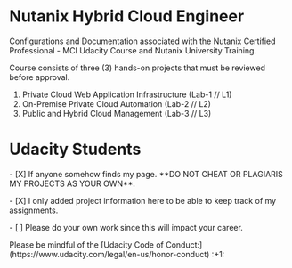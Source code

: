 # Nutanix Hybrid Cloud Engineer #

Configurations and Documentation associated with the Nutanix Certified Professional - MCI Udacity Course and Nutanix University Training.

Course consists of three (3) hands-on projects that must be reviewed before approval.

1. Private Cloud Web Application Infrastructure (Lab-1 // L1)
2. On-Premise Private Cloud Automation (Lab-2 // L2)
3. Public and Hybrid Cloud Management (Lab-3 // L3)

# Udacity Students #
<p>
- [X] If anyone somehow finds my page. **DO NOT CHEAT OR PLAGIARIS MY PROJECTS AS YOUR OWN**. <p>
- [X] I only added project information here to be able to keep track of my assignments. <p>
- [ ] Please do your own work since this will impact your career. <p>
<p>
Please be mindful of the [Udacity Code of Conduct:](https://www.udacity.com/legal/en-us/honor-conduct) :+1:
